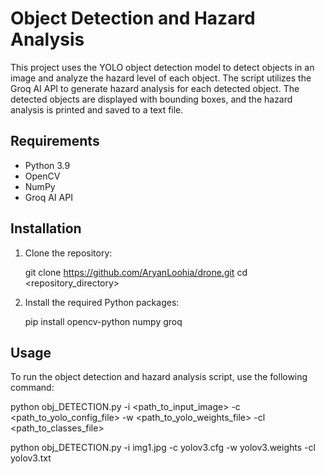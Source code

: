 # Object Detection and Hazard Analysis

This project uses the YOLO object detection model to detect objects in an image and analyze the hazard level of each object. The script utilizes the Groq AI API to generate hazard analysis for each detected object. The detected objects are displayed with bounding boxes, and the hazard analysis is printed and saved to a text file.

## Requirements

- Python 3.9
- OpenCV
- NumPy
- Groq AI API

## Installation

1. Clone the repository:
    
    git clone https://github.com/AryanLoohia/drone.git
    cd <repository_directory>
    

2. Install the required Python packages:
    
    pip install opencv-python numpy groq
    

## Usage

To run the object detection and hazard analysis script, use the following command:

python obj_DETECTION.py -i <path_to_input_image> -c <path_to_yolo_config_file> -w <path_to_yolo_weights_file> -cl <path_to_classes_file>

python obj_DETECTION.py -i img1.jpg -c yolov3.cfg -w yolov3.weights -cl yolov3.txt
